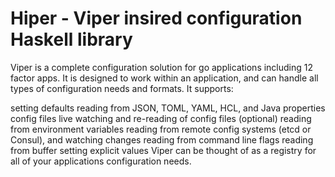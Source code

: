 # Hiper - Viper insired configuration Haskell library

Viper is a complete configuration solution for go applications including 12 factor apps. It is designed to work within an application, and can handle all types of configuration needs and formats. It supports:

setting defaults
reading from JSON, TOML, YAML, HCL, and Java properties config files
live watching and re-reading of config files (optional)
reading from environment variables
reading from remote config systems (etcd or Consul), and watching changes
reading from command line flags
reading from buffer
setting explicit values
Viper can be thought of as a registry for all of your applications configuration needs.
